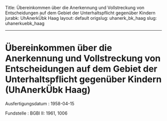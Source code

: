 Title: Übereinkommen über die Anerkennung und Vollstreckung von Entscheidungen auf
  dem Gebiet der Unterhaltspflicht gegenüber Kindern
jurabk: UhAnerkÜbk Haag
layout: default
origslug: uhanerk_bk_haag
slug: uhanerkuebk_haag

---

# Übereinkommen über die Anerkennung und Vollstreckung von Entscheidungen auf dem Gebiet der Unterhaltspflicht gegenüber Kindern (UhAnerkÜbk Haag)

Ausfertigungsdatum
:   1958-04-15

Fundstelle
:   BGBl II: 1961, 1006

